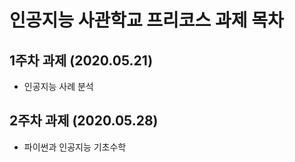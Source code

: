 # 인공지능 사관학교 프리코스 과제 목차

## 1주차 과제 (2020.05.21)
+ 인공지능 사례 분석
## 2주차 과제 (2020.05.28)
+ 파이썬과 인공지능 기초수학
